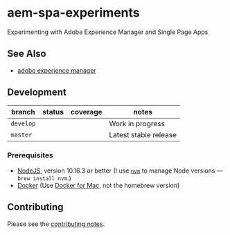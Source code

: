 # aem-spa-experiments

Experimenting with Adobe Experience Manager and Single Page Apps

## See Also

- [adobe experience manager](https://helpx.adobe.com/support/experience-manager/6-5.html)

## Development

<!-- prettier-ignore -->
| branch | status | coverage | notes |
| ------ | ------ | -------- | ----- |
| `develop` |  |  | Work in progress |
| `master`  |  |  | Latest stable release |

### Prerequisites

- [NodeJS](htps://nodejs.org), version 10.16.3 or better (I use [`nvm`](https://github.com/creationix/nvm) to manage Node versions — `brew install nvm`.)
- [Docker](https://www.docker.com) (Use [Docker for Mac](https://docs.docker.com/docker-for-mac/), not the homebrew version)

## Contributing

Please see the [contributing notes](CONTRIBUTING.md).
